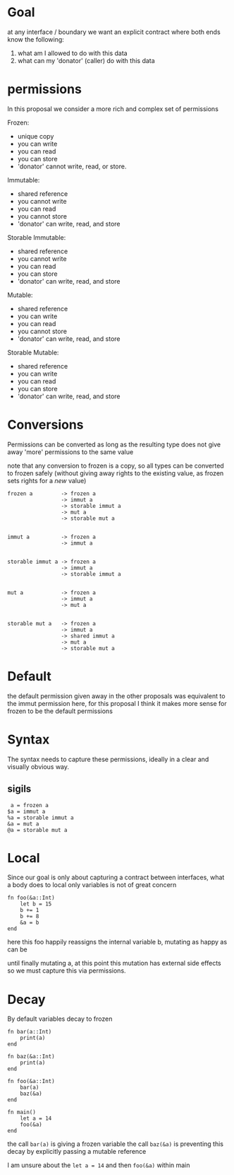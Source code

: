 Goal
====

at any interface / boundary we want an explicit contract where both ends know the following:

1. what am I allowed to do with this data
2. what can my 'donator' (caller) do with this data

permissions
===========


In this proposal we consider a more rich and complex set of permissions

Frozen:

- unique copy
- you can write
- you can read
- you can store
- 'donator' cannot write, read, or store.


Immutable:

- shared reference
- you cannot write
- you can read
- you cannot store
- 'donator' can write, read, and store


Storable Immutable:

- shared reference
- you cannot write
- you can read
- you can store
- 'donator' can write, read, and store


Mutable:

- shared reference
- you can write
- you can read
- you cannot store
- 'donator' can write, read, and store


Storable Mutable:

- shared reference
- you can write
- you can read
- you can store
- 'donator' can write, read, and store



Conversions
===========

Permissions can be converted as long as the resulting type does not give away 'more' permissions to the same value

note that any conversion to frozen is a copy, so all types can be converted to frozen safely (without giving away rights to the existing value, as frozen sets rights for a *new* value)

    frozen a         -> frozen a
                     -> immut a
                     -> storable immut a
                     -> mut a
                     -> storable mut a


    immut a          -> frozen a
                     -> immut a


    storable immut a -> frozen a
                     -> immut a
                     -> storable immut a


    mut a            -> frozen a
                     -> immut a
                     -> mut a


    storable mut a   -> frozen a
                     -> immut a
                     -> shared immut a
                     -> mut a
                     -> storable mut a


Default
=======

the default permission given away in the other proposals was equivalent to the immut permission here,
for this proposal I think it makes more sense for frozen to be the default permissions


Syntax
======

The syntax needs to capture these permissions, ideally in a clear and visually obvious way.

sigils
------

     a = frozen a
    $a = immut a
    %a = storable immut a
    &a = mut a
    @a = storable mut a


Local
=====

Since our goal is only about capturing a contract between interfaces, what a body does to local only variables is not of great concern

    fn foo(&a::Int)
        let b = 15
        b += 1
        b += 8
        &a = b
    end

here this foo happily reassigns the internal variable b, mutating as happy as can be

until finally mutating a, at this point this mutation has external side effects so we must capture this via permissions.


Decay
=====

By default variables decay to frozen

    fn bar(a::Int)
        print(a)
    end

    fn baz(&a::Int)
        print(a)
    end

    fn foo(&a::Int)
        bar(a)
        baz(&a)
    end

    fn main()
        let a = 14
        foo(&a)
    end

the call `bar(a)` is giving a frozen variable
the call `baz(&a)` is preventing this decay by explicitly passing a mutable reference

I am unsure about the `let a = 14` and then `foo(&a)` within main

